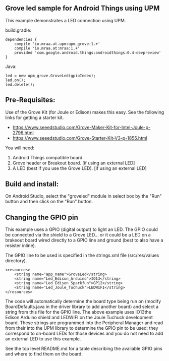 Grove led sample for Android Things using UPM
--------------------------------------------

This example demonstrates a LED connection using UPM.

build.gradle:

   ````
   dependencies {
       compile 'io.mraa.at.upm:upm_grove:1.+'
       compile 'io.mraa.at:mraa:1.+'
       provided 'com.google.android.things:androidthings:0.4-devpreview'
   }
   ````
Java:
````
led = new upm_grove.GroveLed(gpioIndex);
led.on();
led.delete();
````



Pre-Requisites:
---------------
Use of the Grove Kit (for Joule or Edison) makes this easy. See the following links for getting
a starter kit.

*  https://www.seeedstudio.com/Grove-Maker-Kit-for-Intel-Joule-p-2796.html
*  https://www.seeedstudio.com/Grove-Starter-Kit-V3-p-1855.html


You will need:

1. Android Things compatible board.
2. Grove header or Breakout board. [if using an external LED]
3. A LED (best if you use the Grove LED). [if using an external LED]


Build and install:
------------------

On Android Studio, select the "groveled" module in select box by the "Run" button
and then click on the "Run" button.


Changing the GPIO pin
---------------------
This example uses a GPIO (digital output) to light an LED. The GPIO could be connected
via the shield to a Grove LED... or it could be a LED on a brakeout board wired directly to
a GPIO line and ground (best to also have a resister inline).

The GPIO line to be used is specified in the strings.xml file (src/res/values directory).

````
<resources>
    <string name="app_name">GroveLed</string>
    <string name="Led_Edison_Arduino">IO13</string>
    <string name="Led_Edison_Sparkfun">GP12</string>
    <string name="Led_Joule_Tuchuck">LEDWIFI</string>
</resources>
````

The code will automatically determine the board type being run on (modify BoardDefaults.java
in the driver library to add another board) and select a string from this file for the GPIO line.
The above example uses IO13the Edison Arduino shield and LEDWIFI on the Joule Tuchuck
development board. These strings are programmed into the Peripheral Manager and read from their
into the UPM library to determine the GPIO pin to be used; they correspond to on-board LEDs for
those devices and you do not need to add an external LED to use this example.

See the top level README.md for a table describing the available GPIO pins and where to find them
on the board.
